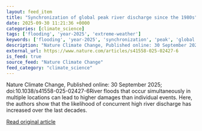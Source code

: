 ```yaml
---
layout: feed_item
title: "Synchronization of global peak river discharge since the 1980s"
date: 2025-09-30 11:21:36 +0000
categories: [climate_science]
tags: ['flooding', 'year-2025', 'extreme-weather']
keywords: ['flooding', 'year-2025', 'synchronization', 'peak', 'global', 'extreme-weather']
description: "Nature Climate Change, Published online: 30 September 2025; doi:10"
external_url: https://www.nature.com/articles/s41558-025-02427-6
is_feed: true
source_feed: "Nature Climate Change"
feed_category: "climate_science"
---
```


Nature Climate Change, Published online: 30 September 2025; doi:10.1038/s41558-025-02427-6River floods that occur simultaneously in multiple locations can lead to higher damages than individual events. Here, the authors show that the likelihood of concurrent high river discharge has increased over the last decades.

[Read original article](https://www.nature.com/articles/s41558-025-02427-6)

